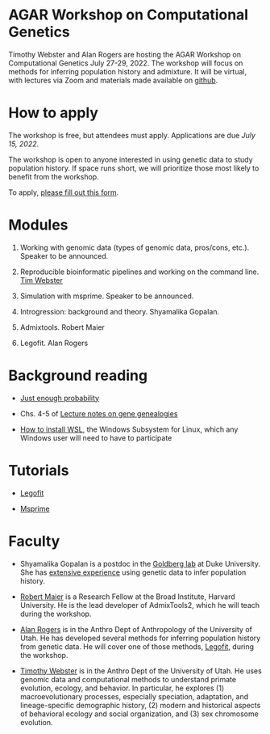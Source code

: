 # AGAR Workshop on Computational Genetics

Timothy Webster and Alan Rogers are hosting the AGAR Workshop on
Computational Genetics July 27-29, 2022. The workshop will focus on
methods for inferring population history and admixture. It will be
virtual, with lectures via Zoom and materials made available on
[github](https://github.com/alanrogers/agar22.git).

# How to apply

The workshop is free, but attendees must apply. Applications are due
*July 15, 2022*.

The workshop is open to anyone interested in using genetic data to
study population history. If space runs short, we will prioritize those
most likely to benefit from the workshop.

To apply, [please fill out this form](https://forms.gle/MoyVS7JsWc94SsSj9).

# Modules

1. Working with genomic data (types of genomic data, pros/cons, etc.).
Speaker to be announced.
<!--Invitations: Joanna Malukiewicz, and Ainash Childebayeva.-->

2. Reproducible bioinformatic pipelines and working on the command
   line. [Tim Webster](https://www.websterlab.org/)

3. Simulation with msprime. Speaker to be announced.
<!--Invitation: Colin Brand-->

4. Introgression: background and theory. Shyamalika Gopalan.

5. Admixtools. Robert Maier

6. Legofit. Alan Rogers

# Background reading

* [Just enough probability](http://content.csbs.utah.edu/~rogers/pubs/Rogers-JEP.pdf)

* Chs. 4-5 of [Lecture notes on gene genealogies](ggeneal.pdf)

* [How to install WSL](https://docs.microsoft.com/en-us/windows/wsl/install), the Windows Subsystem for Linux, which any Windows user will need to have to participate

# Tutorials

* [Legofit](legofit/legotut.pdf)

* [Msprime](msprime/msptut.pdf)

# Faculty

* Shyamalika Gopalan is a postdoc in the
  [Goldberg lab](https://www.goldberglab.org/people) at Duke
  University. She has
  [extensive experience](https://scholar.google.com/citations?user=mZhqPRMAAAAJ&hl=en)
  using genetic data to infer population history.

* [Robert Maier](https://heb.fas.harvard.edu/people/robert-maier) is a
  Research Fellow at the Broad Institute, Harvard University. He is
  the lead developer of AdmixTools2, which he will teach during the
  workshop. 

* [Alan Rogers](https://anthro.utah.edu/profile.php?unid=u0028949) is
  in the Anthro Dept of Anthropology of the University of Utah. He has
  developed several methods for inferring population history from
  genetic data. He will cover one of those methods,
  [Legofit](https://alanrogers.github.io/legofit/html/index.html),
  during the workshop.

* [Timothy Webster](https://faculty.utah.edu/u6023206-TIM_WEBSTER/hm/index.hml)
  is in the Anthro Dept of the University of Utah. He uses genomic
  data and computational methods to understand primate evolution,
  ecology, and behavior. In particular, he explores (1)
  macroevolutionary processes, especially speciation, adaptation, and
  lineage-specific demographic history, (2) modern and historical
  aspects of behavioral ecology and social organization, and (3) sex
  chromosome evolution.

